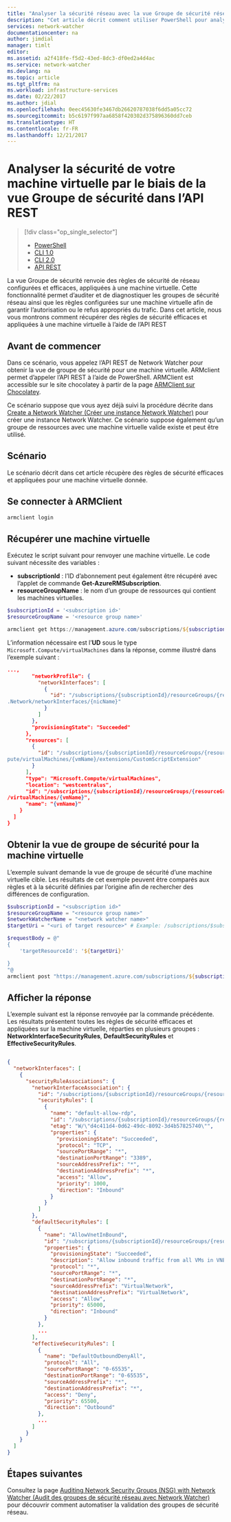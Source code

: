 ```yaml
---
title: "Analyser la sécurité réseau avec la vue Groupe de sécurité réseau Network Watcher - API REST | Microsoft Docs"
description: "Cet article décrit comment utiliser PowerShell pour analyser la sécurité des machines virtuelles par le biais de la vue Groupe de sécurité."
services: network-watcher
documentationcenter: na
author: jimdial
manager: timlt
editor: 
ms.assetid: a2f418fe-f5d2-43ed-8dc3-df0ed2a4d4ac
ms.service: network-watcher
ms.devlang: na
ms.topic: article
ms.tgt_pltfrm: na
ms.workload: infrastructure-services
ms.date: 02/22/2017
ms.author: jdial
ms.openlocfilehash: 0eec45630fe3467db26620787038f6dd5a05cc72
ms.sourcegitcommit: b5c6197f997aa6858f420302d375896360dd7ceb
ms.translationtype: HT
ms.contentlocale: fr-FR
ms.lasthandoff: 12/21/2017
---
```

# <a name="analyze-your-virtual-machine-security-with-security-group-view-using-rest-api"></a>Analyser la sécurité de votre machine virtuelle par le biais de la vue Groupe de sécurité dans l’API REST

> [!div class="op_single_selector"]
> - [PowerShell](network-watcher-security-group-view-powershell.md)
> - [CLI 1.0](network-watcher-security-group-view-cli-nodejs.md)
> - [CLI 2.0](network-watcher-security-group-view-cli.md)
> - [API REST](network-watcher-security-group-view-rest.md)

La vue Groupe de sécurité renvoie des règles de sécurité de réseau configurées et efficaces, appliquées à une machine virtuelle. Cette fonctionnalité permet d’auditer et de diagnostiquer les groupes de sécurité réseau ainsi que les règles configurées sur une machine virtuelle afin de garantir l’autorisation ou le refus appropriés du trafic. Dans cet article, nous vous montrons comment récupérer des règles de sécurité efficaces et appliquées à une machine virtuelle à l’aide de l’API REST

## <a name="before-you-begin"></a>Avant de commencer

Dans ce scénario, vous appelez l’API REST de Network Watcher pour obtenir la vue de groupe de sécurité pour une machine virtuelle. ARMclient permet d’appeler l’API REST à l’aide de PowerShell. ARMClient est accessible sur le site chocolatey à partir de la page [ARMClient sur Chocolatey](https://chocolatey.org/packages/ARMClient).

Ce scénario suppose que vous ayez déjà suivi la procédure décrite dans [Create a Network Watcher (Créer une instance Network Watcher)](network-watcher-create.md) pour créer une instance Network Watcher. Ce scénario suppose également qu’un groupe de ressources avec une machine virtuelle valide existe et peut être utilisé.

## <a name="scenario"></a>Scénario

Le scénario décrit dans cet article récupère des règles de sécurité efficaces et appliquées pour une machine virtuelle donnée.

## <a name="log-in-with-armclient"></a>Se connecter à ARMClient

```PowerShell
armclient login
```

## <a name="retrieve-a-virtual-machine"></a>Récupérer une machine virtuelle

Exécutez le script suivant pour renvoyer une machine virtuelle. Le code suivant nécessite des variables :

- **subscriptionId** : l’ID d’abonnement peut également être récupéré avec l’applet de commande **Get-AzureRMSubscription**.
- **resourceGroupName** : le nom d’un groupe de ressources qui contient les machines virtuelles.

```powershell
$subscriptionId = '<subscription id>'
$resourceGroupName = '<resource group name>'

armclient get https://management.azure.com/subscriptions/${subscriptionId}/ResourceGroups/${resourceGroupName}/providers/Microsoft.Compute/virtualMachines?api-version=2015-05-01-preview
```

L’information nécessaire est l’**UD** sous le type `Microsoft.Compute/virtualMachines` dans la réponse, comme illustré dans l’exemple suivant :

```json
...,
        "networkProfile": {
          "networkInterfaces": [
            {
              "id": "/subscriptions/{subscriptionId}/resourceGroups/{resourceGroupName}/providers/Microsoft
.Network/networkInterfaces/{nicName}"
            }
          ]
        },
        "provisioningState": "Succeeded"
      },
      "resources": [
        {
          "id": "/subscriptions/{subscriptionId}/resourceGroups/{resourceGroupName}/providers/Microsoft.Com
pute/virtualMachines/{vmName}/extensions/CustomScriptExtension"
        }
      ],
      "type": "Microsoft.Compute/virtualMachines",
      "location": "westcentralus",
      "id": "/subscriptions/{subscriptionId}/resourceGroups/{resourceGroupName}/providers/Microsoft.Compute
/virtualMachines/{vmName}",
      "name": "{vmName}"
    }
  ]
}
```

## <a name="get-security-group-view-for-virtual-machine"></a>Obtenir la vue de groupe de sécurité pour la machine virtuelle

L’exemple suivant demande la vue de groupe de sécurité d’une machine virtuelle cible. Les résultats de cet exemple peuvent être comparés aux règles et à la sécurité définies par l’origine afin de rechercher des différences de configuration.

```powershell
$subscriptionId = "<subscription id>"
$resourceGroupName = "<resource group name>"
$networkWatcherName = "<network watcher name>"
$targetUri = "<uri of target resource>" # Example: /subscriptions/$subscriptionId/resourceGroups/$resourceGroupName/providers/Microsoft.compute/virtualMachine/$vmName

$requestBody = @"
{
    'targetResourceId': '${targetUri}'

}
"@
armclient post "https://management.azure.com/subscriptions/${subscriptionId}/ResourceGroups/${resourceGroupName}/providers/Microsoft.Network/networkWatchers/${networkWatcherName}/securityGroupView?api-version=2016-12-01" $requestBody -verbose
```

## <a name="view-the-response"></a>Afficher la réponse

L’exemple suivant est la réponse renvoyée par la commande précédente. Les résultats présentent toutes les règles de sécurité efficaces et appliquées sur la machine virtuelle, réparties en plusieurs groupes : **NetworkInterfaceSecurityRules**, **DefaultSecurityRules** et **EffectiveSecurityRules**.

```json

{
  "networkInterfaces": [
    {
      "securityRuleAssociations": {
        "networkInterfaceAssociation": {
          "id": "/subscriptions/{subscriptionId}/resourceGroups/{resourceGroupName}/providers/Microsoft.Network/networkInterfaces/{nicName}",
          "securityRules": [
            {
              "name": "default-allow-rdp",
              "id": "/subscriptions/{subscriptionId}/resourceGroups/{resourceGroupName}/providers/Microsoft.Network/networkSecurityGroups/{nsgName}/securityRules/default-allow-rdp",
              "etag": "W/\"d4c411d4-0d62-49dc-8092-3d4b57825740\"",
              "properties": {
                "provisioningState": "Succeeded",
                "protocol": "TCP",
                "sourcePortRange": "*",
                "destinationPortRange": "3389",
                "sourceAddressPrefix": "*",
                "destinationAddressPrefix": "*",
                "access": "Allow",
                "priority": 1000,
                "direction": "Inbound"
              }
            }
          ]
        },
        "defaultSecurityRules": [
          {
            "name": "AllowVnetInBound",
            "id": "/subscriptions/{subscriptionId}/resourceGroups/{resourceGroupName}/providers/Microsoft.Network/networkSecurityGroups/{nsgName}/defaultSecurityRules/",
            "properties": {
              "provisioningState": "Succeeded",
              "description": "Allow inbound traffic from all VMs in VNET",
              "protocol": "*",
              "sourcePortRange": "*",
              "destinationPortRange": "*",
              "sourceAddressPrefix": "VirtualNetwork",
              "destinationAddressPrefix": "VirtualNetwork",
              "access": "Allow",
              "priority": 65000,
              "direction": "Inbound"
            }
          },
          ...
        ],
        "effectiveSecurityRules": [
          {
            "name": "DefaultOutboundDenyAll",
            "protocol": "All",
            "sourcePortRange": "0-65535",
            "destinationPortRange": "0-65535",
            "sourceAddressPrefix": "*",
            "destinationAddressPrefix": "*",
            "access": "Deny",
            "priority": 65500,
            "direction": "Outbound"
          },
          ...
        ]
      }
    }
  ]
}
```

## <a name="next-steps"></a>Étapes suivantes

Consultez la page [Auditing Network Security Groups (NSG) with Network Watcher (Audit des groupes de sécurité réseau avec Network Watcher)](network-watcher-security-group-view-powershell.md) pour découvrir comment automatiser la validation des groupes de sécurité réseau.


